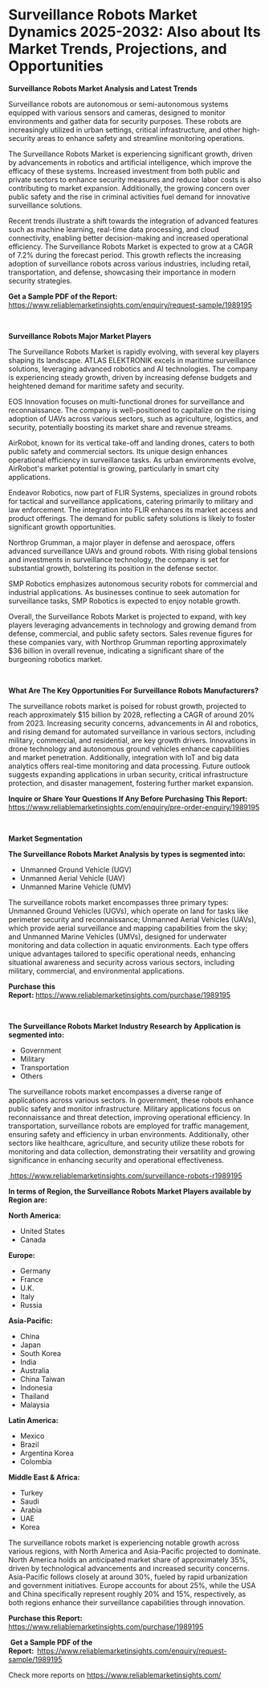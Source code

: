 <p><h1>Surveillance Robots Market Dynamics 2025-2032: Also about Its Market Trends, Projections, and Opportunities</h1></p><p><strong>Surveillance Robots Market Analysis and Latest Trends</strong></p>
<p><p>Surveillance robots are autonomous or semi-autonomous systems equipped with various sensors and cameras, designed to monitor environments and gather data for security purposes. These robots are increasingly utilized in urban settings, critical infrastructure, and other high-security areas to enhance safety and streamline monitoring operations.</p><p>The Surveillance Robots Market is experiencing significant growth, driven by advancements in robotics and artificial intelligence, which improve the efficacy of these systems. Increased investment from both public and private sectors to enhance security measures and reduce labor costs is also contributing to market expansion. Additionally, the growing concern over public safety and the rise in criminal activities fuel demand for innovative surveillance solutions.</p><p>Recent trends illustrate a shift towards the integration of advanced features such as machine learning, real-time data processing, and cloud connectivity, enabling better decision-making and increased operational efficiency. The Surveillance Robots Market is expected to grow at a CAGR of 7.2% during the forecast period. This growth reflects the increasing adoption of surveillance robots across various industries, including retail, transportation, and defense, showcasing their importance in modern security strategies.</p></p>
<p><strong>Get a Sample PDF of the Report:&nbsp;</strong> <a href="https://www.reliablemarketinsights.com/enquiry/request-sample/1989195?utm_campaign=2129&utm_medium=2&utm_source=Github&utm_content=ia&utm_term=20022025&utm_id=surveillance-robots">https://www.reliablemarketinsights.com/enquiry/request-sample/1989195</a></p>
<p>&nbsp;</p>
<p><strong>Surveillance Robots Major Market Players</strong></p>
<p><p>The Surveillance Robots Market is rapidly evolving, with several key players shaping its landscape. ATLAS ELEKTRONIK excels in maritime surveillance solutions, leveraging advanced robotics and AI technologies. The company is experiencing steady growth, driven by increasing defense budgets and heightened demand for maritime safety and security.</p><p>EOS Innovation focuses on multi-functional drones for surveillance and reconnaissance. The company is well-positioned to capitalize on the rising adoption of UAVs across various sectors, such as agriculture, logistics, and security, potentially boosting its market share and revenue streams.</p><p>AirRobot, known for its vertical take-off and landing drones, caters to both public safety and commercial sectors. Its unique design enhances operational efficiency in surveillance tasks. As urban environments evolve, AirRobot's market potential is growing, particularly in smart city applications.</p><p>Endeavor Robotics, now part of FLIR Systems, specializes in ground robots for tactical and surveillance applications, catering primarily to military and law enforcement. The integration into FLIR enhances its market access and product offerings. The demand for public safety solutions is likely to foster significant growth opportunities.</p><p>Northrop Grumman, a major player in defense and aerospace, offers advanced surveillance UAVs and ground robots. With rising global tensions and investments in surveillance technology, the company is set for substantial growth, bolstering its position in the defense sector.</p><p>SMP Robotics emphasizes autonomous security robots for commercial and industrial applications. As businesses continue to seek automation for surveillance tasks, SMP Robotics is expected to enjoy notable growth.</p><p>Overall, the Surveillance Robots Market is projected to expand, with key players leveraging advancements in technology and growing demand from defense, commercial, and public safety sectors. Sales revenue figures for these companies vary, with Northrop Grumman reporting approximately $36 billion in overall revenue, indicating a significant share of the burgeoning robotics market.</p></p>
<p>&nbsp;</p>
<p><strong>What Are The Key Opportunities For Surveillance Robots Manufacturers?</strong></p>
<p><p>The surveillance robots market is poised for robust growth, projected to reach approximately $15 billion by 2028, reflecting a CAGR of around 20% from 2023. Increasing security concerns, advancements in AI and robotics, and rising demand for automated surveillance in various sectors, including military, commercial, and residential, are key growth drivers. Innovations in drone technology and autonomous ground vehicles enhance capabilities and market penetration. Additionally, integration with IoT and big data analytics offers real-time monitoring and data processing. Future outlook suggests expanding applications in urban security, critical infrastructure protection, and disaster management, fostering further market expansion.</p></p>
<p><strong>Inquire or Share Your Questions If Any Before Purchasing This Report:</strong> <a href="https://www.reliablemarketinsights.com/enquiry/pre-order-enquiry/1989195?utm_campaign=2129&utm_medium=2&utm_source=Github&utm_content=ia&utm_term=20022025&utm_id=surveillance-robots">https://www.reliablemarketinsights.com/enquiry/pre-order-enquiry/1989195</a></p>
<p>&nbsp;</p>
<p><strong>Market Segmentation</strong></p>
<p><strong>The Surveillance Robots Market Analysis by types is segmented into:</strong></p>
<p><ul><li>Unmanned Ground Vehicle (UGV)</li><li>Unmanned Aerial Vehicle (UAV)</li><li>Unmanned Marine Vehicle (UMV)</li></ul></p>
<p><p>The surveillance robots market encompasses three primary types: Unmanned Ground Vehicles (UGVs), which operate on land for tasks like perimeter security and reconnaissance; Unmanned Aerial Vehicles (UAVs), which provide aerial surveillance and mapping capabilities from the sky; and Unmanned Marine Vehicles (UMVs), designed for underwater monitoring and data collection in aquatic environments. Each type offers unique advantages tailored to specific operational needs, enhancing situational awareness and security across various sectors, including military, commercial, and environmental applications.</p></p>
<p><strong>Purchase this Report:&nbsp;</strong><a href="https://www.reliablemarketinsights.com/purchase/1989195?utm_campaign=2129&utm_medium=2&utm_source=Github&utm_content=ia&utm_term=20022025&utm_id=surveillance-robots">https://www.reliablemarketinsights.com/purchase/1989195</a></p>
<p>&nbsp;</p>
<p><strong>The Surveillance Robots Market Industry Research by Application is segmented into:</strong></p>
<p><ul><li>Government</li><li>Military</li><li>Transportation</li><li>Others</li></ul></p>
<p><p>The surveillance robots market encompasses a diverse range of applications across various sectors. In government, these robots enhance public safety and monitor infrastructure. Military applications focus on reconnaissance and threat detection, improving operational efficiency. In transportation, surveillance robots are employed for traffic management, ensuring safety and efficiency in urban environments. Additionally, other sectors like healthcare, agriculture, and security utilize these robots for monitoring and data collection, demonstrating their versatility and growing significance in enhancing security and operational effectiveness.</p></p>
<p><a href="https://www.reliablemarketinsights.com/surveillance-robots-r1989195?utm_campaign=2129&utm_medium=2&utm_source=Github&utm_content=ia&utm_term=20022025&utm_id=surveillance-robots">&nbsp;https://www.reliablemarketinsights.com/surveillance-robots-r1989195</a></p>
<p><strong>In terms of Region, the Surveillance Robots Market Players available by Region are:</strong></p>
<p>
    <p> <strong> North America: </strong>
        <ul>
            <li>United States</li>
            <li>Canada</li>
        </ul>
        </p> 
    <p> <strong> Europe: </strong>
        <ul>
            <li>Germany</li>
            <li>France</li>
            <li>U.K.</li>
            <li>Italy</li>
            <li>Russia</li>
        </ul>
        </p> 
    <p> <strong> Asia-Pacific: </strong>
        <ul>
            <li>China</li>
            <li>Japan</li>
            <li>South Korea</li>
            <li>India</li>
            <li>Australia</li>
            <li>China Taiwan</li>
            <li>Indonesia</li>
            <li>Thailand</li>
            <li>Malaysia</li>
        </ul>
        </p> 
    <p> <strong> Latin America: </strong>
        <ul>
            <li>Mexico</li>
            <li>Brazil</li>
            <li>Argentina Korea</li>
            <li>Colombia</li>
        </ul>
        </p> 
    <p> <strong> Middle East & Africa: </strong>
        <ul>
            <li>Turkey</li>
            <li>Saudi</li>
            <li>Arabia</li>
            <li>UAE</li>
            <li>Korea</li>
        </ul>
    </p>
    </p>
<p><p>The surveillance robots market is experiencing notable growth across various regions, with North America and Asia-Pacific projected to dominate. North America holds an anticipated market share of approximately 35%, driven by technological advancements and increased security concerns. Asia-Pacific follows closely at around 30%, fueled by rapid urbanization and government initiatives. Europe accounts for about 25%, while the USA and China specifically represent roughly 20% and 15%, respectively, as both regions enhance their surveillance capabilities through innovation.</p></p>
<p><strong>Purchase this Report: </strong><a href="https://www.reliablemarketinsights.com/purchase/1989195?utm_campaign=2129&utm_medium=2&utm_source=Github&utm_content=ia&utm_term=20022025&utm_id=surveillance-robots">https://www.reliablemarketinsights.com/purchase/1989195</a></p>
<p>&nbsp;<strong>Get a Sample PDF of the Report:&nbsp;&nbsp;</strong><a href="https://www.reliablemarketinsights.com/enquiry/request-sample/1989195?utm_campaign=2129&utm_medium=2&utm_source=Github&utm_content=ia&utm_term=20022025&utm_id=surveillance-robots">https://www.reliablemarketinsights.com/enquiry/request-sample/1989195</a></p>
<p><strong></strong></p>
<p>Check more reports on <a href="https://www.reliablemarketinsights.com/?utm_campaign=2129&utm_medium=2&utm_source=Github&utm_content=ia&utm_term=20022025&utm_id=surveillance-robots">https://www.reliablemarketinsights.com/</a></p>